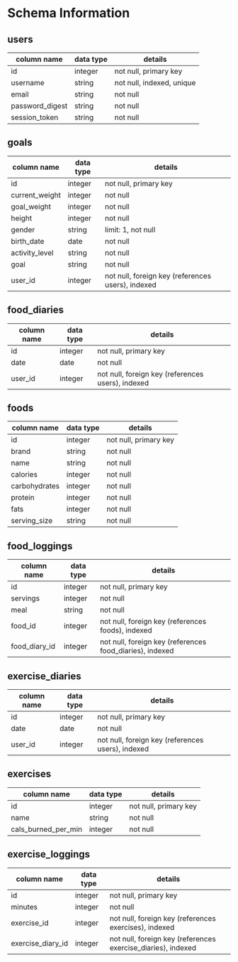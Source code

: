 # Schema Information

## users
column name     | data type | details
----------------|-----------|-----------------------
id              | integer   | not null, primary key
username        | string    | not null, indexed, unique
email           | string    | not null
password_digest | string    | not null
session_token   | string    | not null

## goals
column name     | data type | details
----------------|-----------|-----------------------
id              | integer   | not null, primary key
current_weight  | integer   | not null
goal_weight     | integer   | not null
height          | integer   | not null
gender          | string    | limit: 1, not null
birth_date      | date      | not null
activity_level  | string    | not null
goal            | string    | not null
user_id         | integer   | not null, foreign key (references users), indexed

## food_diaries
column name     | data type | details
----------------|-----------|-----------------------
id              | integer   | not null, primary key
date            | date      | not null
user_id         | integer   | not null, foreign key (references users), indexed

## foods
column name     | data type | details
----------------|-----------|-----------------------
id              | integer   | not null, primary key
brand           | string    | not null
name            | string    | not null
calories        | integer   | not null
carbohydrates   | integer   | not null
protein         | integer   | not null
fats            | integer   | not null
serving_size    | string    | not null

## food_loggings
column name     | data type | details
----------------|-----------|-----------------------
id              | integer   | not null, primary key
servings        | integer   | not null
meal            | string    | not null
food_id         | integer   | not null, foreign key (references foods), indexed
food_diary_id   | integer   | not null, foreign key (references food_diaries), indexed

## exercise_diaries
column name     | data type | details
----------------|-----------|-----------------------
id              | integer   | not null, primary key
date            | date      | not null
user_id         | integer   | not null, foreign key (references users), indexed

## exercises
column name         | data type | details
--------------------|-----------|-----------------------
id                  | integer   | not null, primary key
name                | string    | not null
cals_burned_per_min | integer   | not null

## exercise_loggings
column name         | data type | details
--------------------|-----------|-----------------------
id                  | integer   | not null, primary key
minutes             | integer   | not null
exercise_id         | integer   | not null, foreign key (references exercises), indexed
exercise_diary_id   | integer   | not null, foreign key (references exercise_diaries), indexed
